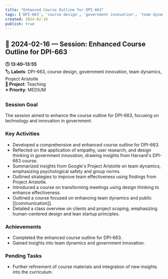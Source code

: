 ```yaml
---
title: "Enhanced Course Outline for DPI-663"
tags: ['DPI-663', 'course design', 'government innovation', 'team dynamics', 'Project Aristotle']
created: 2024-02-16
publish: true
---
```


## 📅 2024-02-16 — Session: Enhanced Course Outline for DPI-663

**🕒 13:40–13:55**  
**🏷️ Labels**: DPI-663, course design, government innovation, team dynamics, Project Aristotle  
**📂 Project**: Teaching  
**⭐ Priority**: MEDIUM  


### Session Goal
The session aimed to enhance the course outline for DPI-663, focusing on technology and innovation in government.

### Key Activities
- Developed a comprehensive and enhanced course outline for DPI-663.
- Reflected on the application of empathy, user research, and design thinking in government innovation, drawing insights from Harvard's DPI-663 course.
- Summarized insights from Google's Project Aristotle on team dynamics, emphasizing psychological safety and group norms.
- Outlined strategies to improve team effectiveness using findings from Project Aristotle.
- Introduced a course on transforming meetings using design thinking to enhance effectiveness.
- Outlined a course focused on enhancing team dynamics and public [[communication]].
- Detailed a class overview on clients and project scoping, emphasizing human-centered design and lean startup principles.

### Achievements
- Completed the enhanced course outline for DPI-663.
- Gained insights into team dynamics and government innovation.

### Pending Tasks
- Further refinement of course materials and integration of new insights into the curriculum.
